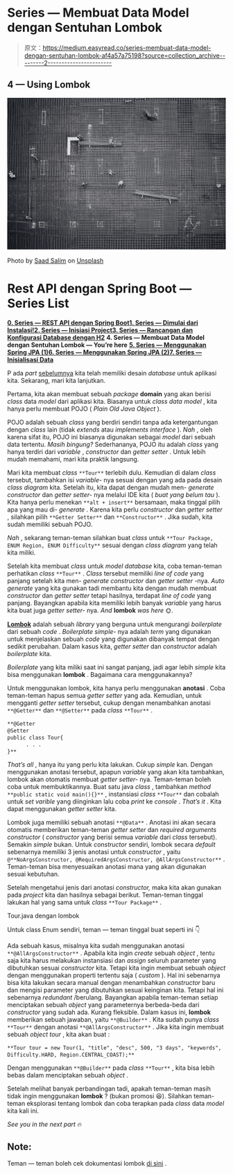 # Series — Membuat Data Model dengan Sentuhan Lombok

> 原文：<https://medium.easyread.co/series-membuat-data-model-dengan-sentuhan-lombok-af4a57a75198?source=collection_archive---------2----------------------->

## 4 — Using Lombok

![](img/1b8d67790fc52924b7cbc2316ddbd2f6.png)

Photo by [Saad Salim](https://unsplash.com/@saadx?utm_source=unsplash&utm_medium=referral&utm_content=creditCopyText) on [Unsplash](https://unsplash.com/s/photos/construction?utm_source=unsplash&utm_medium=referral&utm_content=creditCopyText)

# Rest API dengan Spring Boot — Series List

[**0\. Series — REST API dengan Spring Boot**](https://medium.com/easyread/series-rest-api-dengan-spring-boo-2d74060e69fb)[**1\. Series — Dimulai dari Instalasi!**](https://medium.com/easyread/series-dimulai-dari-instalasi-b564fb981d4)[**2\. Series — Inisiasi Project**](https://medium.com/easyread/series-inisiasi-project-1e37ffa951ed)[**3\. Series — Rancangan dan Konfigurasi Database dengan H2**](https://medium.com/easyread/series-rancangan-dan-konfigurasi-database-dengan-h2-3af60e66e4ef) **4\. Series — Membuat Data Model dengan Sentuhan Lombok — You’re here** [**5\. Series — Menggunakan Spring JPA (1)**](https://medium.com/easyread/series-menggunakan-spring-jpa-1-da3ea1274f7d)[**6\. Series — Menggunakan Spring JPA (2)**](https://medium.com/easyread/series-menggunakan-spring-jpa-2-8673af359e1a)[**7\. Series — Inisialisasi Data**](https://medium.com/easyread/series-inisialisasi-data-aa2ae7d36691)

P ada *part* [sebelumnya](https://medium.com/@amendo_s/database-desain-dan-konfigurasi-database-dengan-h2-3af60e66e4ef) kita telah memiliki desain *database* untuk aplikasi kita. Sekarang, mari kita lanjutkan.

Pertama, kita akan membuat sebuah *package* **domain** yang akan berisi *class* data *model* dari aplikasi kita. Biasanya untuk *class data model* , kita hanya perlu membuat POJO ( *Plain Old Java Object* ).

POJO adalah sebuah *class* yang berdiri sendiri tanpa ada ketergantungan dengan *class* lain (tidak *extends* atau *implements* *interface* ). *Nah* , oleh karena sifat itu, POJO ini biasanya digunakan sebagai *model* dari sebuah data tertentu. *Masih bingung?* Sederhananya, POJO itu adalah *class* yang hanya terdiri dari *variable* , *constructor* dan *getter setter* . Untuk lebih mudah memahami, mari kita praktik langsung.

Mari kita membuat *class* `**Tour**` terlebih dulu. Kemudian di dalam *class* tersebut, tambahkan isi *variable-* nya sesuai dengan yang ada pada desain *class* *diagram* kita. Setelah itu, kita dapat dengan mudah men- *generate* *constructor* dan *getter* *setter-* nya melalui IDE kita ( *buat yang belum tau* ). Kita hanya perlu menekan `**alt + insert**` bersamaan, maka tinggal pilih apa yang mau di- *generate* . Karena kita perlu *constructor* dan *getter* *setter* , silahkan pilih `**Getter Setter**` dan `**Constructor**` . Jika sudah, kita sudah memiliki sebuah POJO.

*Nah* , sekarang teman-teman silahkan buat *class* untuk `**Tour Package, ENUM Region, ENUM Difficulty**` sesuai dengan *class diagram* yang telah kita miliki.

Setelah kita membuat *class* untuk *model* *database* kita, coba teman-teman perhatikan *class* `**Tour**` . *Class* tersebut memiliki *line of code* yang panjang setelah kita men- *generate* *constructor* dan *getter* *setter* -nya. *Auto generate* yang kita gunakan tadi membantu kita dengan mudah membuat *constructor* dan *getter setter* tetapi hasilnya, terdapat *line of code* yang panjang. Bayangkan apabila kita memiliki lebih banyak *variable* yang harus kita buat juga *getter setter-* nya. *And* **lombok** *was here* 🌞.

[**Lombok**](https://www.baeldung.com/intro-to-project-lombok) adalah sebuah *library* yang berguna untuk mengurangi *boilerplate* dari sebuah *code* . *Boilerplate* *simple-* nya adalah *term* yang digunakan untuk menjelaskan sebuah *code* yang digunakan dibanyak tempat dengan sedikit perubahan. Dalam kasus kita, *getter setter* dan *constructor* adalah *boilerplate* kita.

*Boilerplate* yang kita miliki saat ini sangat panjang, jadi agar lebih *simple* kita bisa menggunakan **lombok** . Bagaimana cara menggunakannya?

Untuk menggunakan lombok, kita hanya perlu menggunakan **anotasi** . Coba teman-teman hapus semua *getter setter* yang ada. Kemudian, untuk mengganti *getter setter* tersebut, cukup dengan menambahkan anotasi `**@Getter**` dan `**@Setter**` pada *class* `**Tour**` .

```
**@Getter
@Setter
public class Tour{
      . . .
}**
```

*That’s all* , hanya itu yang perlu kita lakukan. Cukup *simple* kan. Dengan menggunakan anotasi tersebut, apapun *variable* yang akan kita tambahkan, lombok akan otomatis membuat *getter setter-* nya. Teman-teman boleh coba untuk membuktikannya. Buat satu java *class* , tambahkan *method* `**public static void main(){}**` , instansiasi *class* `**Tour**` dan cobalah untuk *set* *varible* yang diinginkan lalu coba *print* ke *console* . *That’s it* . Kita dapat menggunakan *getter setter* kita.

Lombok juga memiliki sebuah anotasi `**@Data**` . Anotasi ini akan secara otomatis memberikan teman-teman *getter setter* dan *required arguments constructor* ( *constructor* yang berisi semua *variable* dari *class* tersebut). Semakin *simple* bukan. Untuk *constructor* sendiri, lombok secara *default* sebenarnya memiliki 3 jenis anotasi untuk *constructor* , yaitu `@**NoArgsConstructor, @RequiredArgsConstructor, @AllArgsConstructor**` . Teman-teman bisa menyesuaikan anotasi mana yang akan digunakan sesuai kebutuhan.

Setelah mengetahui jenis dari anotasi *constructor,* maka kita akan gunakan pada *project* kita dan hasilnya sebagai berikut. Teman-teman tinggal lakukan hal yang sama untuk *class* `**Tour Package**` *.*

Tour.java dengan lombok

Untuk class Enum sendiri, teman — teman tinggal buat seperti ini 👇

Ada sebuah kasus, misalnya kita sudah menggunakan anotasi `**@AllArgsConstructor**` . Apabila kita ingin *create* sebuah *object* , tentu saja kita harus melakukan instansiasi dan *assign* seluruh parameter yang dibutuhkan sesuai *constructor* kita. Tetapi kita ingin membuat sebuah *object* dengan menggunakan properti tertentu saja ( *custom* ). Hal ini sebenarnya bisa kita lakukan secara manual dengan menambahkan *constructor* baru dan mengisi parameter yang dibutuhkan sesuai keinginan kita. Tetapi hal ini sebenarnya *redundant* /berulang. Bayangkan apabila teman-teman setiap menciptakan sebuah *object* yang parameternya berbeda-beda dari *constructor* yang sudah ada. Kurang fleksible. Dalam kasus ini, **lombok** memberikan sebuah jawaban, yaitu `**@Builder**` . Kita sudah punya *class* `**Tour**` dengan anotasi `**@AllArgsConstructor**` . Jika kita ingin membuat sebuah *object* *tour* , kita akan buat :

```
**Tour tour = new Tour(1, "title", "desc", 500, "3 days", "keywords", Difficulty.HARD, Region.CENTRAL_COAST);**
```

Dengan menggunakan `**@Builder**` pada *class* `**Tour**` , kita bisa lebih bebas dalam menciptakan sebuah *object* .

Setelah melihat banyak perbandingan tadi, apakah teman-teman masih tidak ingin menggunakan **lombok** ? (bukan promosi 😆). Silahkan teman-teman eksplorasi tentang lombok dan coba terapkan pada *class* data *model* kita kali ini.

*See you in the next part* 🔥

## Note:

Teman — teman boleh cek dokumentasi lombok [di sini](https://projectlombok.org/) .